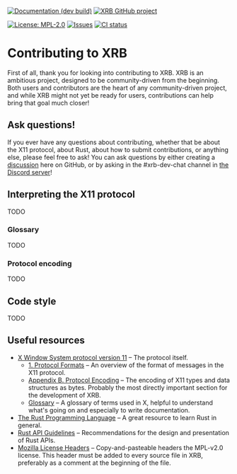 <!-- This Source Code Form is subject to the terms of the Mozilla Public
   - License, v. 2.0. If a copy of the MPL was not distributed with this
   - file, You can obtain one at https://mozilla.org/MPL/2.0/. -->

[![Documentation (dev build)](https://img.shields.io/badge/docs-dev%20build-forestgreen?style=for-the-badge)](https://docs.aquariwm.org/doc/xrb/)
[![XRB GitHub project](https://img.shields.io/badge/todo-project-8860b8?style=for-the-badge)](https://github.com/orgs/XdotRS/projects/1/views/1)

[![License: MPL-2.0](https://img.shields.io/crates/l/xrb?style=for-the-badge)](https://github.com/XdotRS/xrb/blob/main/LICENSE)
[![Issues](https://img.shields.io/github/issues-raw/XdotRS/xrb?style=for-the-badge)](https://github.com/XdotRS/xrb/issues)
[![CI status](https://img.shields.io/github/actions/workflow/status/XdotRS/xrb/ci.yml?event=push&branch=main&label=ci&style=for-the-badge)](https://github.com/XdotRS/xrb/actions/workflows/ci.yml)

# Contributing to XRB
First of all, thank you for looking into contributing to XRB.
XRB is an ambitious project, designed to be community-driven from the beginning.
Both users and contributors are the heart of any community-driven project, and while
XRB might not yet be ready for users, contributions can help bring that goal much
closer!

## Ask questions!
If you ever have any questions about contributing, whether that be about the X11
protocol, about Rust, about how to submit contributions, or anything else, please
feel free to ask! You can ask questions by either creating a [discussion] here on
GitHub, or by asking in the #xrb-dev-chat channel in [the Discord server]!

[discussion]: https://github.com/XdotRS/xrb/discussions
[the Discord server]: https://discord.gg/CmsZBEsf5N

## Interpreting the X11 protocol
TODO

### Glossary
TODO

### Protocol encoding
TODO

## Code style
TODO

## Useful resources
 - [X Window System protocol version 11](https://x.org/releases/X11R7.7/doc/xproto/x11protocol.html)
   – The protocol itself.
   - [1. Protocol Formats](https://x.org/releases/X11R7.7/doc/xproto/x11protocol.html#Protocol_Formats)
     – An overview of the format of messages in the X11 protocol.
   - [Appendix B. Protocol Encoding](https://x.org/releases/X11R7.7/doc/xproto/x11protocol.html#protocol_encoding)
     – The encoding of X11 types and data structures as bytes. Probably the most
	 directly important section for the development of XRB.
   - [Glossary](https://x.org/releases/X11R7.7/doc/xproto/x11protocol.html#glossary)
     – A glossary of terms used in X, helpful to understand what's going on and
	 especially to write documentation.
 - [The Rust Programming Language](https://doc.rust-lang.org/book/) – A great
   resource to learn Rust in general.
 - [Rust API Guidelines](https://rust-lang.github.io/api-guidelines/) –
   Recommendations for the design and presentation of Rust APIs.
 - [Mozilla License Headers](https://www.mozilla.org/en-US/MPL/headers/) –
   Copy-and-pasteable headers the MPL-v2.0 license. This header must be added to
   every source file in XRB, preferably as a comment at the beginning of the file.

[XRB project]: https://github.com/orgs/XdotRS/projects/1/views/1
